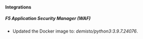 #### Integrations
##### F5 Application Security Manager (WAF)
- Updated the Docker image to: *demisto/python3:3.9.7.24076*.
